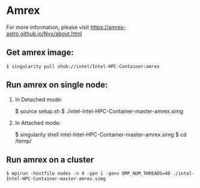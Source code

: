 # Amrex 

For more information, please visit https://amrex-astro.github.io/Nyx/about.html

## Get amrex image:

	$ singularity pull shub://intel/Intel-HPC-Container:amrex

## Run amrex on single node:

1.  In Detached mode:

	$ source setup.sh
	$ ./intel-Intel-HPC-Container-master-amrex.simg
2.  In Attached mode: 

	$ singularity shell intel-Intel-HPC-Container-master-amrex.simg
	$ cd /temp/

## Run amrex on a cluster

	$ mpirun -hostfile nodes -n 4 -ppn 1 -genv OMP_NUM_THREADS=40 ./intel-Intel-HPC-Container-master-amrex.simg
